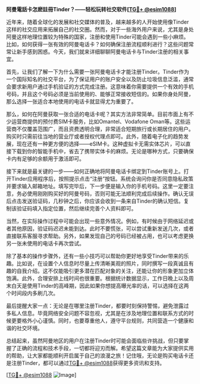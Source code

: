 **阿曼電話卡怎麽註冊Tinder？——轻松玩转社交软件[[TG💪+ @esim1088](https://t.me/s/esim1088)]**

近年来，随着全球化的发展和社交媒体的普及，越来越多的人开始使用像Tinder这样的社交应用来拓展自己的社交圈。然而，对于一些海外用户来说，尤其是身处阿曼这样地理位置较为特殊的国家，注册和使用Tinder可能会遇到一些小麻烦。比如，如何获得一张有效的阿曼电话卡？如何确保注册流程顺利进行？这些问题常常让新手感到困惑。今天，我们就来详细聊聊阿曼电话卡与Tinder注册的相关事宜。

首先，让我们了解一下为什么需要一张阿曼电话卡才能注册Tinder。Tinder作为一个国际知名的社交平台，为了保证用户的账户安全以及防止垃圾信息泛滥，通常会要求新用户通过手机验证的方式完成注册。这意味着你需要提供一个有效的手机号码，并且这个号码必须是当前使用的、能够正常接收短信的。如果你身处阿曼，那么选择一张适合本地使用的电话卡就显得尤为重要了。

那么，如何在阿曼获取一张合适的电话卡呢？其实方法非常简单。目前市面上有不少运营商提供的预付费SIM卡服务，比如Omantel、Vodafone Oman等。这些运营商不仅覆盖范围广，而且资费透明合理，非常适合短期旅行或长期居住的用户。购买时只需前往当地的营业厅或者授权代理点即可。此外，随着电子化的趋势发展，现在还有一种更方便的选择——eSIM卡。这种虚拟卡无需实体芯片，可以直接下载到你的智能手机中，省去了携带实体卡的麻烦。无论是哪种方式，只要确保卡内有足够的余额用于激活即可。

接下来就是最关键的一步——如何正确地将阿曼电话卡绑定到Tinder账号上。打开Tinder应用程序后，按照提示点击“注册”按钮。系统会询问你是否同意隐私政策并要求输入邮箱地址。填写完毕后，下一步便是输入你的手机号码。这里一定要注意，务必使用刚刚购买好的阿曼号码，否则可能无法顺利完成后续操作。确认无误后点击发送验证码，几秒钟之后，你应该会收到一条来自Tinder的确认短信。复制该验证码填入指定位置，然后继续完善个人资料即可。

当然，在实际操作过程中可能会出现一些意外情况。例如，有时候由于网络延迟或者其他原因，验证码迟迟未能到达。此时不要慌张，可以尝试重新发送几次，或者直接联系客服寻求帮助。另外，如果发现自己的号码已经被占用，也可以考虑更换另一张未使用的电话卡再次尝试。

除了基本的操作步骤外，还有一些小技巧可以帮助你更好地享受Tinder带来的乐趣。比如说，在设置个人信息时尽量上传清晰美观的照片，同时撰写一段真诚且有趣的自我介绍。这不仅能吸引更多潜在匹配对象的关注，还能让你的形象更加立体饱满。此外，合理安排上线时间也很重要。根据统计数据显示，工作日晚上以及周末白天是使用Tinder的高峰期，因此如果你想提高曝光率的话，可以选择在这两个时间段内多刷几次。

最后提醒大家一点：无论是在哪里注册Tinder，都要时刻保持警惕，避免泄露过多私人信息。毕竟网络安全问题不容忽视，尤其是在涉及地理位置和联系方式的时候更要格外小心谨慎。同时，也要尊重他人，遵守平台规则，共同营造一个健康和谐的社交环境。

总结起来，虽然阿曼地区的用户在注册Tinder时可能会面临些许挑战，但只要掌握了正确的流程和技术手段，一切都将迎刃而解。希望这篇文章能为大家提供实用的帮助，让大家都能顺利开启属于自己的浪漫之旅！记住哦，无论是购买电话卡还是注册Tinder，都可以通过[TG💪+ @esim1088](https://t.me/s/esim1088)获得更多资讯和支持。

[[TG💪+ @esim1088](https://t.me/s/esim1088) ![Image](https://i.postimg.cc/4NQfJmqS/Snipaste-2025-05-13-00-14-12.png)]